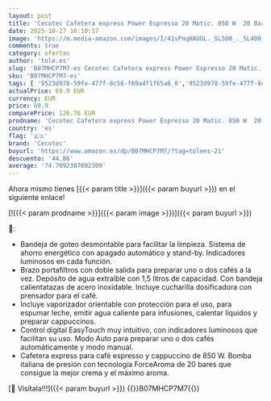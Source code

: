 ```yaml
---
layout: post
title: 'Cecotec Cafetera express Power Espresso 20 Matic. 850 W  20 Bares  1 5L  Brazo Doble Salida  Vaporizador  Superficie Calientatazas  Mandos Digitales  Acabados en Acero Inoxidable  Negro/Plata'
date: 2025-10-27 16:10:17
image: 'https://m.media-amazon.com/images/I/41vPnqHAUGL._SL500_._SL400_.jpg'
comments: true
category: ofertas
author: 'tole.es'
slug: 'B07MHCP7M7-es Cecotec Cafetera express Power Espresso 20 Matic. 850 W 20...'
sku: 'B07MHCP7M7-es'
tags: [ '9523d978-59fe-477f-8c56-f69a4f1f65a6_0','9523d978-59fe-477f-8c56-f69a4f1f65a6_4701','9523d978-59fe-477f-8c56-f69a4f1f65a6_4901','9523d978-59fe-477f-8c56-f69a4f1f65a6_6201','9523d978-59fe-477f-8c56-f69a4f1f65a6_701','9523d978-59fe-477f-8c56-f69a4f1f65a6_9101','Arborist Merchandising Root','Cafeteras para espresso','Cecotec_banner','Hogar y cocina','Máquinas cafeteras','Máquinas de café espresso a vapor','New Arrivals Social: Home and Kitchen','Self Service','Special Features Stores','Top Brands Kitchen Appliances','Top Brands Kitchen Selection','Utensilios para café y té','cafetera','cecotec','top brands_home_and_kitchen','🇪🇸', ]
actualPrice: 69.9 EUR
currency: EUR
price: 69.9
comparePrice: 126.76 EUR
prodname: 'Cecotec Cafetera express Power Espresso 20 Matic. 850 W  20 Bares  1 5L  Brazo Doble Salida  Vaporizador  Superficie Calientatazas  Mandos Digitales  Acabados en Acero Inoxidable  Negro/Plata'
country: 'es'
flag: '🇪🇸'
brand: 'Cecotec'
buyurl: 'https://www.amazon.es/dp/B07MHCP7M7/?tag=tolees-21'
descuento: '44.86'
average: '74.7092307692309'
---
```


Ahora mismo tienes [{{< param title >}}]({{< param buyurl >}}) en el siguiente enlace!

[![{{< param prodname >}}]({{< param image >}})]({{< param buyurl >}})

🔎:

- Bandeja de goteo desmontable para facilitar la limpieza. Sistema de ahorro energético con apagado automático y stand-by. Indicadores luminosos en cada función.
- Brazo portafiltros con doble salida para preparar uno o dos cafés a la vez. Depósito de agua extraíble con 1,5 litros de capacidad. Con bandeja calientatazas de acero inoxidable. Incluye cucharilla dosificadora con prensador para el café.
- Incluye vaporizador orientable con protección para el uso, para espumar leche, emitir agua caliente para infusiones, calentar líquidos y preparar cappuccinos.
- Control digital EasyTouch muy intuitivo, con indicadores luminosos que facilitan su uso. Modo Auto para preparar uno o dos cafés automáticamente y modo manual.
- Cafetera express para café espresso y cappuccino de 850 W. Bomba italiana de presión con tecnología ForceAroma de 20 bares que consigue la mejor crema y el máximo aroma.

[🛒 Visítala!!!]({{< param buyurl >}})
{{<world>}}B07MHCP7M7{{</world>}}
